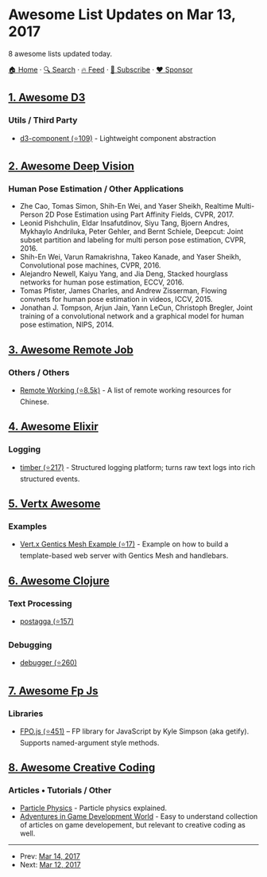 # Awesome List Updates on Mar 13, 2017

8 awesome lists updated today.

[🏠 Home](/README.md) · [🔍 Search](https://www.trackawesomelist.com/search/) · [🔥 Feed](https://www.trackawesomelist.com/rss.xml) · [📮 Subscribe](https://trackawesomelist.us17.list-manage.com/subscribe?u=d2f0117aa829c83a63ec63c2f&id=36a103854c) · [❤️  Sponsor](https://github.com/sponsors/theowenyoung)



## [1. Awesome D3](/content/wbkd/awesome-d3/README.md)

### Utils / Third Party

*   [d3-component (⭐109)](https://github.com/curran/d3-component) - Lightweight component abstraction

## [2. Awesome Deep Vision](/content/kjw0612/awesome-deep-vision/README.md)

### Human Pose Estimation / Other Applications

*   Zhe Cao, Tomas Simon, Shih-En Wei, and Yaser Sheikh, Realtime Multi-Person 2D Pose Estimation using Part Affinity Fields, CVPR, 2017.
*   Leonid Pishchulin, Eldar Insafutdinov, Siyu Tang, Bjoern Andres, Mykhaylo Andriluka, Peter Gehler, and Bernt Schiele, Deepcut: Joint subset partition and labeling for multi person pose estimation, CVPR, 2016.
*   Shih-En Wei, Varun Ramakrishna, Takeo Kanade, and Yaser Sheikh, Convolutional pose machines, CVPR, 2016.
*   Alejandro Newell, Kaiyu Yang, and Jia Deng, Stacked hourglass networks for human pose estimation, ECCV, 2016.
*   Tomas Pfister, James Charles, and Andrew Zisserman, Flowing convnets for human pose estimation in videos, ICCV, 2015.
*   Jonathan J. Tompson, Arjun Jain, Yann LeCun, Christoph Bregler, Joint training of a convolutional network and a graphical model for human pose estimation, NIPS, 2014.

## [3. Awesome Remote Job](/content/lukasz-madon/awesome-remote-job/README.md)

### Others / Others

*   [Remote Working (⭐8.5k)](https://github.com/greatghoul/remote-working) - A list of remote working resources for Chinese.

## [4. Awesome Elixir](/content/h4cc/awesome-elixir/README.md)

### Logging

*   [timber (⭐217)](https://github.com/timberio/timber-elixir) - Structured logging platform; turns raw text logs into rich structured events.

## [5. Vertx Awesome](/content/vert-x3/vertx-awesome/README.md)

### Examples

*   [Vert.x Gentics Mesh Example (⭐17)](https://github.com/gentics/mesh-vertx-example) - Example on how to build a template-based web server with Gentics Mesh and handlebars.

## [6. Awesome Clojure](/content/razum2um/awesome-clojure/README.md)

### Text Processing

*   [postagga (⭐157)](https://github.com/turbopape/postagga)

### Debugging

*   [debugger (⭐260)](https://github.com/razum2um/clj-debugger)

## [7. Awesome Fp Js](/content/stoeffel/awesome-fp-js/README.md)

### Libraries

*   [FPO.js (⭐451)](https://github.com/getify/fpo) – FP library for JavaScript by Kyle Simpson (aka getify). Supports named-argument style methods.

## [8. Awesome Creative Coding](/content/terkelg/awesome-creative-coding/README.md)

### Articles • Tutorials / Other

*   [Particle Physics](https://www.khanacademy.org/partner-content/pixar/effects/particle-physics/a/start-here-fx) - Particle physics explained.
*   [Adventures in Game Development World](http://ruh.li/) - Easy to understand collection of articles on game developement, but relevant to creative coding as well.

---

- Prev: [Mar 14, 2017](/content/2017/03/14/README.md)
- Next: [Mar 12, 2017](/content/2017/03/12/README.md)
